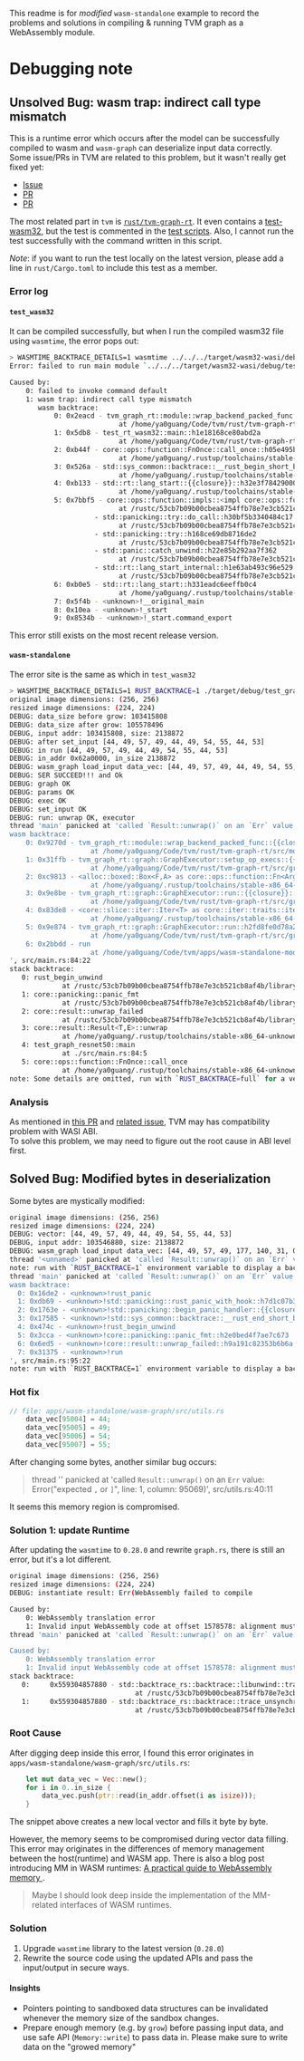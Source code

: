 <!--- Licensed to the Apache Software Foundation (ASF) under one -->
<!--- or more contributor license agreements.  See the NOTICE file -->
<!--- distributed with this work for additional information -->
<!--- regarding copyright ownership.  The ASF licenses this file -->
<!--- to you under the Apache License, Version 2.0 (the -->
<!--- "License"); you may not use this file except in compliance -->
<!--- with the License.  You may obtain a copy of the License at -->

<!---   http://www.apache.org/licenses/LICENSE-2.0 -->

<!--- Unless required by applicable law or agreed to in writing, -->
<!--- software distributed under the License is distributed on an -->
<!--- "AS IS" BASIS, WITHOUT WARRANTIES OR CONDITIONS OF ANY -->
<!--- KIND, either express or implied.  See the License for the -->
<!--- specific language governing permissions and limitations -->
<!--- under the License. -->

This readme is for *modified* `wasm-standalone` example to record the problems and solutions in compiling & running TVM graph as a WebAssembly module.

# Debugging note

## **Unsolved** Bug: wasm trap: indirect call type mismatch

This is a runtime error which occurs after the model can be successfully compiled to wasm and `wasm-graph` can deserialize input data correctly. Some issue/PRs in TVM are related to this problem, but it wasn't really get fixed yet:

- [Issue](https://github.com/apache/tvm/issues/6816)
- [PR](https://github.com/apache/tvm/pull/5489)
- [PR](https://github.com/apache/tvm/pull/6886)

The most related part in `tvm` is [`rust/tvm-graph-rt`](https://github.com/apache/tvm/tree/main/rust/tvm-graph-rt). It even contains a [test-wasm32](https://github.com/apache/tvm/tree/main/rust/tvm-graph-rt/tests/test_wasm32), but the test is commented in the [test scripts](https://github.com/apache/tvm/blob/main/tests/scripts/task_rust.sh#L75). Also, I cannot run the test successfully with the command written in this script. 

*Note*: if you want to run the test locally on the latest version, please add a line in `rust/Cargo.toml` to include this test as a member.

### Error log 

#### `test_wasm32`

It can be compiled successfully, but when I run the compiled wasm32 file using `wasmtime`, the error pops out:

```sh
> WASMTIME_BACKTRACE_DETAILS=1 wasmtime ../../../target/wasm32-wasi/debug/test-rt-wasm32.wasm
Error: failed to run main module `../../../target/wasm32-wasi/debug/test-rt-wasm32.wasm`

Caused by:
    0: failed to invoke command default
    1: wasm trap: indirect call type mismatch
       wasm backtrace:
           0: 0x2eacd - tvm_graph_rt::module::wrap_backend_packed_func::{{closure}}::hc6cbbde68277fac0
                           at /home/ya0guang/Code/tvm/rust/tvm-graph-rt/src/module/mod.rs:49:25
           1: 0x5db8 - test_rt_wasm32::main::h1e18168ce80abd2a
                           at /home/ya0guang/Code/tvm/rust/tvm-graph-rt/tests/test_wasm32/src/main.rs:52:5
           2: 0xb44f - core::ops::function::FnOnce::call_once::h05e495bd98c71022
                           at /home/ya0guang/.rustup/toolchains/stable-x86_64-unknown-linux-gnu/lib/rustlib/src/rust/library/core/src/ops/function.rs:227:5
           3: 0x526a - std::sys_common::backtrace::__rust_begin_short_backtrace::h9ebb4194174cec1d
                           at /home/ya0guang/.rustup/toolchains/stable-x86_64-unknown-linux-gnu/lib/rustlib/src/rust/library/std/src/sys_common/backtrace.rs:125:18
           4: 0xb133 - std::rt::lang_start::{{closure}}::h32e3f78429000bd2
                           at /home/ya0guang/.rustup/toolchains/stable-x86_64-unknown-linux-gnu/lib/rustlib/src/rust/library/std/src/rt.rs:49:18
           5: 0x7bbf5 - core::ops::function::impls::<impl core::ops::function::FnOnce<A> for &F>::call_once::ha4f60a9c9c7a97e0
                           at /rustc/53cb7b09b00cbea8754ffb78e7e3cb521cb8af4b/library/core/src/ops/function.rs:259:13
                     - std::panicking::try::do_call::h30bf5b3340484c17
                           at /rustc/53cb7b09b00cbea8754ffb78e7e3cb521cb8af4b/library/std/src/panicking.rs:379:40
                     - std::panicking::try::h168ce69db8716de2
                           at /rustc/53cb7b09b00cbea8754ffb78e7e3cb521cb8af4b/library/std/src/panicking.rs:343:19
                     - std::panic::catch_unwind::h22e85b292aa7f362
                           at /rustc/53cb7b09b00cbea8754ffb78e7e3cb521cb8af4b/library/std/src/panic.rs:431:14
                     - std::rt::lang_start_internal::h1e63ab493c96e529
                           at /rustc/53cb7b09b00cbea8754ffb78e7e3cb521cb8af4b/library/std/src/rt.rs:34:21
           6: 0xb0e5 - std::rt::lang_start::h331eadc6eeffb0c4
                           at /home/ya0guang/.rustup/toolchains/stable-x86_64-unknown-linux-gnu/lib/rustlib/src/rust/library/std/src/rt.rs:48:5
           7: 0x5f4b - <unknown>!__original_main
           8: 0x10ea - <unknown>!_start
           9: 0x8534b - <unknown>!_start.command_export
```

This error still exists on the most recent release version.

#### `wasm-standalone`

The error site is the same as which in `test_wasm32`

```sh
> WASMTIME_BACKTRACE_DETAILS=1 RUST_BACKTRACE=1 ./target/debug/test_graph_resnet50 -g ./wasm_graph.wasm -i ./cat.png -l ./synset.csv
original image dimensions: (256, 256)
resized image dimensions: (224, 224)
DEBUG: data_size before grow: 103415808
DEBUG: data_size after grow: 105578496
DEBUG, input addr: 103415808, size: 2138872
DEBUG: after set_input [44, 49, 57, 49, 44, 49, 54, 55, 44, 53]
DEBUG: in run [44, 49, 57, 49, 44, 49, 54, 55, 44, 53]
DEBUG: in_addr 0x62a0000, in_size 2138872
DEBUG: wasm_graph load_input data_vec: [44, 49, 57, 49, 44, 49, 54, 55, 44, 53]
DEBUG: SER SUCCEED!!! and Ok
DEBUG: graph OK
DEBUG: params OK
DEBUG: exec OK
DEBUG: set_input OK
DEBUG: run: unwrap OK, executor
thread 'main' panicked at 'called `Result::unwrap()` on an `Err` value: wasm trap: indirect call type mismatch
wasm backtrace:
    0: 0x9270d - tvm_graph_rt::module::wrap_backend_packed_func::{{closure}}::hc41b54aab3cb76f6
                    at /home/ya0guang/Code/tvm/rust/tvm-graph-rt/src/module/mod.rs:49:25
    1: 0x31ffb - tvm_graph_rt::graph::GraphExecutor::setup_op_execs::{{closure}}::h796f856bdd94f006
                    at /home/ya0guang/Code/tvm/rust/tvm-graph-rt/src/graph.rs:311:17
    2: 0xc9813 - <alloc::boxed::Box<F,A> as core::ops::function::Fn<Args>>::call::hf5ca8f8ac2b01304
                    at /home/ya0guang/.rustup/toolchains/stable-x86_64-unknown-linux-gnu/lib/rustlib/src/rust/library/alloc/src/boxed.rs:1560:9
    3: 0x9e8be - tvm_graph_rt::graph::GraphExecutor::run::{{closure}}::h64f3e6e6888bde03
                    at /home/ya0guang/Code/tvm/rust/tvm-graph-rt/src/graph.rs:204:13
    4: 0x83de8 - <core::slice::iter::Iter<T> as core::iter::traits::iterator::Iterator>::for_each::h71b18dc5ce1e6a4c
                    at /home/ya0guang/.rustup/toolchains/stable-x86_64-unknown-linux-gnu/lib/rustlib/src/rust/library/core/src/slice/iter/macros.rs:203:21
    5: 0x9e874 - tvm_graph_rt::graph::GraphExecutor::run::h2fd8fe0d78a2c3ff
                    at /home/ya0guang/Code/tvm/rust/tvm-graph-rt/src/graph.rs:203:9
    6: 0x2bbdd - run
                    at /home/ya0guang/Code/tvm/apps/wasm-standalone-mod/wasm-graph/src/lib.rs:86:5
', src/main.rs:84:22
stack backtrace:
   0: rust_begin_unwind
             at /rustc/53cb7b09b00cbea8754ffb78e7e3cb521cb8af4b/library/std/src/panicking.rs:493:5
   1: core::panicking::panic_fmt
             at /rustc/53cb7b09b00cbea8754ffb78e7e3cb521cb8af4b/library/core/src/panicking.rs:92:14
   2: core::result::unwrap_failed
             at /rustc/53cb7b09b00cbea8754ffb78e7e3cb521cb8af4b/library/core/src/result.rs:1355:5
   3: core::result::Result<T,E>::unwrap
             at /home/ya0guang/.rustup/toolchains/stable-x86_64-unknown-linux-gnu/lib/rustlib/src/rust/library/core/src/result.rs:1037:23
   4: test_graph_resnet50::main
             at ./src/main.rs:84:5
   5: core::ops::function::FnOnce::call_once
             at /home/ya0guang/.rustup/toolchains/stable-x86_64-unknown-linux-gnu/lib/rustlib/src/rust/library/core/src/ops/function.rs:227:5
note: Some details are omitted, run with `RUST_BACKTRACE=full` for a verbose backtrace.
```

### Analysis

As mentioned in [this PR](https://github.com/apache/tvm/pull/6886) and [related issue](https://github.com/apache/tvm/issues/6816), TVM may has compatibility problem with WASI ABI.  
To solve this problem, we may need to figure out the root cause in ABI level first.  

## **Solved** Bug: Modified bytes in deserialization 

Some bytes are mystically modified:

```sh
original image dimensions: (256, 256)
resized image dimensions: (224, 224)
DEBUG: vector: [44, 49, 57, 49, 44, 49, 54, 55, 44, 53]
DEBUG, input addr: 103546880, size: 2138872
DEBUG: wasm_graph load_input data_vec: [44, 49, 57, 49, 177, 140, 31, 0, 44, 53]
thread '<unnamed>' panicked at 'called `Result::unwrap()` on an `Err` value: Error("expected `,` or `]`", line: 1, column: 95005)', src/utils.rs:36:11
note: run with `RUST_BACKTRACE=1` environment variable to display a backtrace
thread 'main' panicked at 'called `Result::unwrap()` on an `Err` value: wasm trap: unreachable
wasm backtrace:
  0: 0x16de2 - <unknown>!rust_panic
  1: 0xdb69 - <unknown>!std::panicking::rust_panic_with_hook::h7d1c07b3a075203c
  2: 0x1763e - <unknown>!std::panicking::begin_panic_handler::{{closure}}::h3513767ae6c4d95c
  3: 0x17585 - <unknown>!std::sys_common::backtrace::__rust_end_short_backtrace::h0bbf8ae75ca302c2
  4: 0x474c - <unknown>!rust_begin_unwind
  5: 0x3cca - <unknown>!core::panicking::panic_fmt::h2e0bed4f7ae7c673
  6: 0x6ed5 - <unknown>!core::result::unwrap_failed::h9a191c82353b6b6a
  7: 0x31375 - <unknown>!run
', src/main.rs:95:22
note: run with `RUST_BACKTRACE=1` environment variable to display a backtrace
```

### Hot fix

```rs
// file: apps/wasm-standalone/wasm-graph/src/utils.rs
    data_vec[95004] = 44;
    data_vec[95005] = 49;
    data_vec[95006] = 54;
    data_vec[95007] = 55;
```

After changing some bytes, another similar bug occurs:
> thread '<unnamed>' panicked at 'called `Result::unwrap()` on an `Err` value: Error("expected `,` or `]`", line: 1, column: 95069)', src/utils.rs:40:11

It seems this memory region is compromised.

### Solution 1: update Runtime

After updating the `wasmtime` to `0.28.0` and rewrite `graph.rs`, there is still an error, but it's a lot different.

```sh
original image dimensions: (256, 256)
resized image dimensions: (224, 224)
DEBUG: instantiate result: Err(WebAssembly failed to compile

Caused by:
    0: WebAssembly translation error
    1: Invalid input WebAssembly code at offset 1578578: alignment must not be larger than natural)
thread 'main' panicked at 'called `Result::unwrap()` on an `Err` value: WebAssembly failed to compile

Caused by:
    0: WebAssembly translation error
    1: Invalid input WebAssembly code at offset 1578578: alignment must not be larger than natural', src/main.rs:87:12
stack backtrace:
   0:     0x559304857880 - std::backtrace_rs::backtrace::libunwind::trace::ha5edb8ba5c6b7a6c
                               at /rustc/53cb7b09b00cbea8754ffb78e7e3cb521cb8af4b/library/std/src/../../backtrace/src/backtrace/libunwind.rs:90:5
   1:     0x559304857880 - std::backtrace_rs::backtrace::trace_unsynchronized::h0de86d320a827db2
                               at /rustc/53cb7b09b00cbea8754ffb78e7e3cb521cb8af4b/library/std/src/../../backtrace/src/back
```

### Root Cause

After digging deep inside this error, I found this error originates in `apps/wasm-standalone/wasm-graph/src/utils.rs`:
```rs
    let mut data_vec = Vec::new();
    for i in 0..in_size {
        data_vec.push(ptr::read(in_addr.offset(i as isize)));
    }
```
The snippet above creates a new local vector and fills it byte by byte. 

However, the memory seems to be compromised during vector data filling. This error may originates in the differences of memory management between the host(runtime) and WASM app. There is also a blog post introducing MM in WASM runtimes: [A practical guide to WebAssembly memory
](https://radu-matei.com/blog/practical-guide-to-wasm-memory/s).

> Maybe I should look deep inside the implementation of the MM-related interfaces of WASM runtimes.

### Solution

1. Upgrade `wasmtime` library to the latest version (`0.28.0`)
2. Rewrite the source code using the updated APIs and pass the input/output in secure ways.

#### Insights

- Pointers pointing to sandboxed data structures can be invalidated whenever the memory size of the sandbox changes.
- Prepare enough memory (e.g. by `grow`) before passing input data, and use safe API (`Memory::write`) to pass data in. Please make sure to write data on the "growed memory" 

